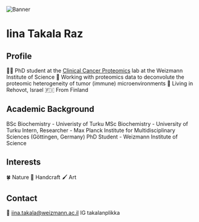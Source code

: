 ![Banner](https://github.com/iinaraz/iinaraz.github.io/cesarea.jpg)

# Iina Takala Raz

## Profile

👩‍🔬 PhD student at the [Clinical Cancer Proteomics](https://www.weizmann.ac.il/mcb/TGeiger/) lab at the Weizmann Institute of Science
🧫 Working with proteomics data to deconvolute the proteomic heterogeneity of tumor (immune) microenvironments
📍 Living in Rehovot, Israel
🇫🇮 From Finland

[](https://github.com/iinaraz/iinaraz.github.io/me_and_moomin.jpg)

## Academic Background

BSc Biochemistry - Univeristy of Turku
MSc Biochemistry - University of Turku
Intern, Researcher - Max Planck Institute for Multidisciplinary Sciences (Göttingen, Germany)
PhD Student - Weizmann Institute of Science

## Interests

🍀 Nature
🧵 Handcraft
🖌️ Art

[](https://github.com/iinaraz/iinaraz.github.io/cows_field.jpg) [](https://github.com/iinaraz/iinaraz.github.io/tampere.jpg)

## Contact

📧 iina.takala@weizmann.ac.il
IG takalanplikka


